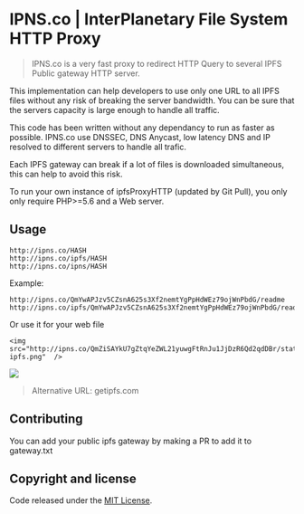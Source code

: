 IPNS.co | InterPlanetary File System HTTP Proxy
=======================

> IPNS.co is a very fast proxy to redirect HTTP Query to several IPFS Public gateway HTTP server.

This implementation can help developers to use only one URL to all IPFS files without any risk of breaking the server bandwidth. You can be sure that the servers capacity is large enough to handle all traffic.
 

This code has been written without any dependancy to run as faster as possible.
IPNS.co use DNSSEC, DNS Anycast, low latency DNS and IP resolved to different servers to handle all trafic.

Each IPFS gateway can break if a lot of files is downloaded simultaneous, this can help to avoid this risk.


To run your own instance of ipfsProxyHTTP (updated by Git Pull), you only only require PHP>=5.6 and a Web server.


## Usage 

```
http://ipns.co/HASH
http://ipns.co/ipfs/HASH
http://ipns.co/ipns/HASH
```
Example:
```
http://ipns.co/QmYwAPJzv5CZsnA625s3Xf2nemtYgPpHdWEz79ojWnPbdG/readme
http://ipns.co/ipfs/QmYwAPJzv5CZsnA625s3Xf2nemtYgPpHdWEz79ojWnPbdG/readme

```

Or use it for your web file

```
<img src="http://ipns.co/QmZiSAYkU7gZtqYeZWL21yuwgFtRnJu1JjDzR6Qd2qdDBr/static/img/go-ipfs.png"  />
```
<img src="http://ipns.co/QmZiSAYkU7gZtqYeZWL21yuwgFtRnJu1JjDzR6Qd2qdDBr/static/img/go-ipfs.png"  />
 
 
  
> Alternative URL: getipfs.com

## Contributing

You can add your public ipfs gateway by making a PR to add it to gateway.txt


## Copyright and license

Code released under the [MIT License](https://github.com/VanVan/ipfsProxyHTTP/blob/master/LICENSE).